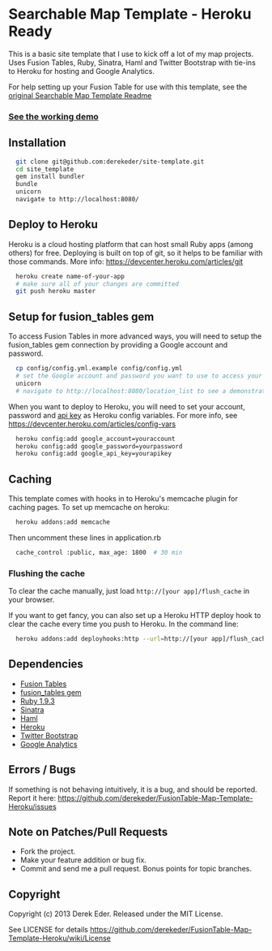 # Searchable Map Template - Heroku Ready

This is a basic site template that I use to kick off a lot of my map projects. Uses Fusion Tables, Ruby, Sinatra, Haml and Twitter Bootstrap with tie-ins to Heroku for hosting and Google Analytics.

For help setting up your Fusion Table for use with this template, see the [original Searchable Map Template Readme](https://github.com/derekeder/FusionTable-Map-Template/blob/master/README.md)

### [See the working demo](http://searchable-map-template.herokuapp.com) 

## Installation

```bash
  git clone git@github.com:derekeder/site-template.git
  cd site_template
  gem install bundler
  bundle
  unicorn
  navigate to http://localhost:8080/
```

## Deploy to Heroku
  
Heroku is a cloud hosting platform that can host small Ruby apps (among others) for free. Deploying is built on top of git, so it helps to be familiar with those commands. More info: https://devcenter.heroku.com/articles/git

```bash
  heroku create name-of-your-app
  # make sure all of your changes are committed
  git push heroku master
```

## Setup for fusion_tables gem

To access Fusion Tables in more advanced ways, you will need to setup the fusion_tables gem connection by providing a Google account and password.

```bash
  cp config/config.yml.example config/config.yml
  # set the Google account and password you want to use to access your Fusion Table
  unicorn
  # navigate to http://localhost:8080/location_list to see a demonstration
```

When you want to deploy to Heroku, you will need to set your account, password and [api key](https://code.google.com/apis/console/) as Heroku config variables. For more info, see https://devcenter.heroku.com/articles/config-vars

```bash
  heroku config:add google_account=youraccount
  heroku config:add google_password=yourpassword
  heroku config:add google_api_key=yourapikey
```

## Caching

This template comes with hooks in to Heroku's memcache plugin for caching pages. To set up memcache on heroku:

```bash
  heroku addons:add memcache
```

Then uncomment these lines in application.rb

```bash
  cache_control :public, max_age: 1800  # 30 min
```

### Flushing the cache

To clear the cache manually, just load `http://[your app]/flush_cache` in your browser. 

If you want to get fancy, you can also set up a Heroku HTTP deploy hook to clear the cache every time you push to Heroku. In the command line:

```bash
  heroku addons:add deployhooks:http --url=http://[your app]/flush_cache
```

## Dependencies

* [Fusion Tables](http://www.google.com/fusiontables/Home/)
* [fusion_tables gem](https://github.com/tokumine/fusion_tables)
* [Ruby 1.9.3](http://www.ruby-lang.org/en/downloads)
* [Sinatra](http://www.sinatrarb.com)
* [Haml](http://haml.info)
* [Heroku](http://www.heroku.com)
* [Twitter Bootstrap](http://twitter.github.com/bootstrap)
* [Google Analytics](http://www.google.com/analytics)


## Errors / Bugs

If something is not behaving intuitively, it is a bug, and should be reported.
Report it here: https://github.com/derekeder/FusionTable-Map-Template-Heroku/issues


## Note on Patches/Pull Requests
 
* Fork the project.
* Make your feature addition or bug fix.
* Commit and send me a pull request. Bonus points for topic branches.

## Copyright

Copyright (c) 2013 Derek Eder. Released under the MIT License.

See LICENSE for details https://github.com/derekeder/FusionTable-Map-Template-Heroku/wiki/License
